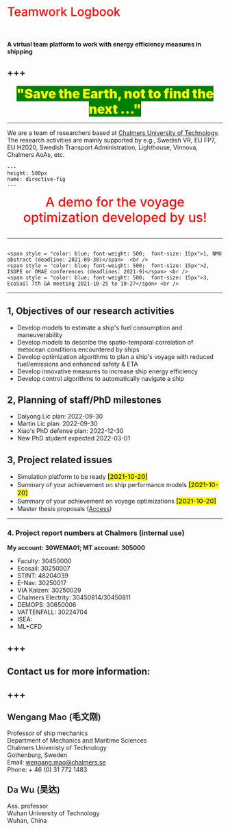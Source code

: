# <span style = "color:red; font-weight: 500">Teamwork Logbook</span>
<br />

**A virtual team platform to work with energy efficiency measures in shipping**

+++
---


<center><span style = "background: green; color: yellow; font-weight: 1000; font-size: 30px; align: center"> "Save the Earth, not to find the next ..." </span></center>


---

We are a team of researchers based at [Chalmers University of Technology](https://www.chalmers.se/en/departments/m2/Pages/default.aspx). 
The research activities are mainly supported by e.g., Swedish VR, EU FP7, EU H2020, Swedish Transport Administration, Lighthouse, Vinnova, Chalmers AoAs, etc.

```{figure} ./images/3dda_voyplan.gif
---
height: 500px
name: directive-fig
---
```
<center><span style = "color: red; font-weight: 500;  font-size: 30px">A demo for the voyage optimization developed by us!</span></center>  <br />



---

```{admonition} <span style = "color:red; font-weight: 500; font-size: 20px"> Common issues in the upcoming month</span>

<span style = "color: blue; font-weight: 500;  font-size: 15px">1, NMU abstract (deadline: 2021-09-30)</span>  <br />
<span style = "color: blue; font-weight: 500;  font-size: 15px">2, ISOPE or OMAE conferences (deadlines: 2021-9)</span> <br />
<span style = "color: blue; font-weight: 500;  font-size: 15px">3, EcoSail 7th GA meeting 2021-10-25 to 10-27</span> <br />

```
***

##  1, Objectives of our research activities
- Develop models to estimate a ship's fuel consumption and maneuverability
- Develop models to describe the spatio-temporal correlation of metocean conditions encountered by ships
- Develop optimization algorithms to plan a ship's voyage with reduced fuel/emissions and enhanced safety & ETA
- Develop innovative measures to increase ship energy efficiency
- Develop control algorithms to automatically navigate a ship

## 2, Planning of staff/PhD milestones

* Daiyong Lic plan: 2022-09-30
* Martin Lic plan: 2022-09-30
* Xiao's PhD defense plan: 2022-12-30 
* New PhD student expected 2022-03-01

## 3, Project related issues

* Simulation platform to be ready <span style = "background: yellow; font-size: 15px; font-weight:500"> [2021-10-20]</span> 
* Summary of your achievement on ship performance models <span style = "background: yellow; font-size: 15px; font-weight:500"> [2021-10-20]</span> 
* Summary of your achievement on voyage optimizations <span style = "background: yellow; font-size: 15px; font-weight:500"> [2021-10-20]</span> 
* Master thesis proposals ([Access](http://www.chalmers.se/en/departments/m2/education/master/Pages/examensarbete-p%c3%a5-mastersniva.aspx))


---

### 4. Project report numbers at Chalmers (internal use)
**My account: 30WEMA01;  MT account: 305000**
- Faculty: 30450000
- Ecosail: 30250007
- STINT: 48204039
- E-Nav: 30250017
- VIA Kaizen: 30250029
- Chalmers Electrity: 30450814/30450811
- DEMOPS: 30650006
- VATTENFALL: 30224704
- ISEA:
- ML+CFD

+++
---

## Contact us for more information:

+++
---

### <span style = "font-weight: 600; font-size: 20px">Wengang Mao (毛文刚)</span>

Professor of ship mechanics <br />
Department of Mechanics and Maritime Sciences <br />
Chalmers Univeristy of Technology <br />
Gothenburg, Sweden <br />
Email: wengang.mao@chalmers.se <br />
Phone: + 46 (0) 31 772 1483 <br />

### <span style = "font-weight: 600; font-size: 20px">Da Wu (吴达) </span>

Ass. professor <br />
Wuhan University of Technology <br />
Wuhan, China  <br />

